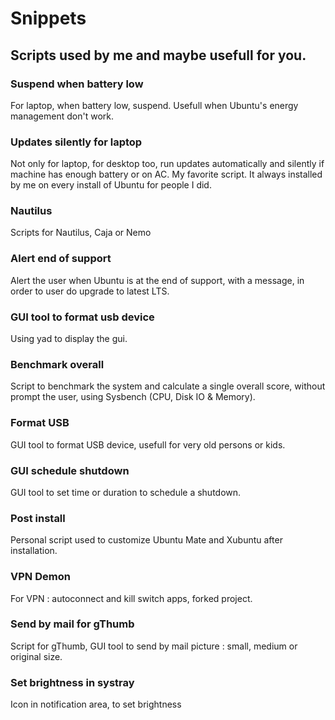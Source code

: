 # Snippets
## Scripts used by me and maybe usefull for you.

### Suspend when battery low
For laptop, when battery low, suspend. Usefull when Ubuntu's energy management don't work.

### Updates silently for laptop
Not only for laptop, for desktop too, run updates automatically and silently if machine has enough battery or on AC. My favorite script. It always installed by me on every install of Ubuntu for people I did.

### Nautilus
Scripts for Nautilus, Caja or Nemo

### Alert end of support
Alert the user when Ubuntu is at the end of support, with a message, in order to user do upgrade to latest LTS.

### GUI tool to format usb device
Using yad to display the gui.

### Benchmark overall
Script to benchmark the system and calculate a single overall score, without prompt the user, using Sysbench (CPU, Disk IO & Memory).

### Format USB
GUI tool to format USB device, usefull for very old persons or kids.

### GUI schedule shutdown
GUI tool to set time or duration to schedule a shutdown.

### Post install
Personal script used to customize Ubuntu Mate and Xubuntu after installation.

### VPN Demon
For VPN : autoconnect and kill switch apps, forked project.

### Send by mail for gThumb
Script for gThumb, GUI tool to send by mail picture : small, medium or original size.

### Set brightness in systray
Icon in notification area, to set brightness
